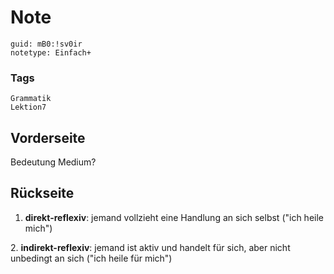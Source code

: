 # Note
```
guid: mB0:!sv0ir
notetype: Einfach+
```

### Tags
```
Grammatik
Lektion7
```

## Vorderseite
Bedeutung Medium?

## Rückseite
1. <b>direkt-reflexiv</b>: jemand vollzieht eine Handlung an sich selbst ("ich heile mich")<div>
</div><div>2. <b>indirekt-reflexiv</b>: jemand ist aktiv und handelt für sich, aber nicht unbedingt an sich ("ich heile für mich")</div>
